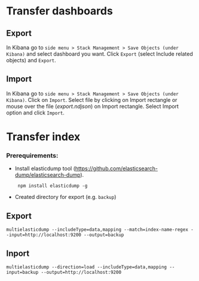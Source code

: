# Transfer dashboards

## Export

In Kibana go to ``side menu > Stack Management > Save Objects (under Kibana)`` and select dashboard you want.
Click ``Export`` (select Include related objects) and ``Export``. 

## Import

In Kibana go to ``side menu > Stack Management > Save Objects (under Kibana)``.  Click on ``Import``.
Select file by clicking on Import rectangle or mouse over the file (*export.ndjson*) on Import rectangle. Select Import option and click ``Import``.

# Transfer index

### Prerequirements:

 - Install elasticdump tool (https://github.com/elasticsearch-dump/elasticsearch-dump).

	    npm install elasticdump -g

 - Created directory for export (e.g. ``backup``)

## Export

    multielasticdump --includeType=data,mapping --match=index-name-regex --input=http://localhost:9200 --output=backup

## Inport

    multielasticdump --direction=load --includeType=data,mapping --input=backup --output=http://localhost:9200